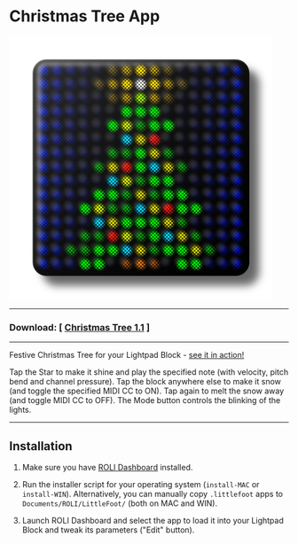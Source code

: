 # Christmas Tree App

![Christmas Tree](LF04ScreenShot01.png)

---

### Download: [ [Christmas Tree 1.1](https://github.com/anthonyalfimov/Lightpad-Block-Sandbox/releases/tag/Christmas-Tree-v1.1) ]

---

Festive Christmas Tree for your Lightpad Block - [see it in action!](https://www.instagram.com/p/BsG6yCYB9jI/)

Tap the Star to make it shine and play the specified note (with velocity, pitch bend and channel pressure).
Tap the block anywhere else to make it snow (and toggle the specified MIDI CC to ON).
Tap again to melt the snow away (and toggle MIDI CC to OFF).
The Mode button controls the blinking of the lights.

---

## Installation

1. Make sure you have [ROLI Dashboard](https://roli.com/products/software/blocks-dashboard) installed.

2. Run the installer script for your operating system (`install-MAC` or `install-WIN`). Alternatively, you can manually copy `.littlefoot` apps to `Documents/ROLI/LittleFoot/` (both on MAC and WIN).

3. Launch ROLI Dashboard and select the app to load it into your Lightpad Block and tweak its parameters ("Edit" button).




